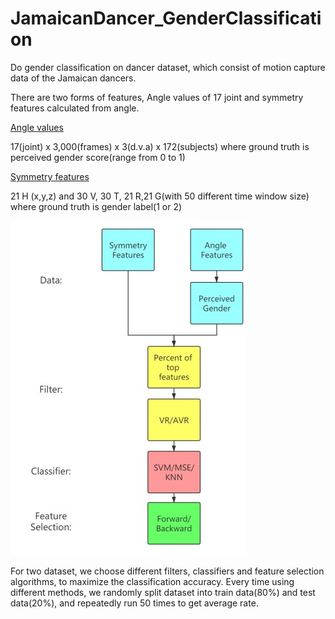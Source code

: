 # JamaicanDancer_GenderClassification
Do gender classification on dancer dataset, which consist of motion capture data of the Jamaican dancers.

There are two forms of features, Angle values of 17 joint and symmetry features calculated
from angle.

[Angle values](https://drive.google.com/file/d/1Hs9gVyyJikLS_cHKtT1pgfgCt1WC354S/view?usp=sharing)


17(joint) x 3,000(frames) x 3(d.v.a) x 172(subjects)
where ground truth is perceived gender score(range from 0 to 1)

[Symmetry features](https://drive.google.com/file/d/1gMnWaAHm840SYCjn27rN4f_BKsJ1KH8G/view?usp=sharing)

21 H (x,y,z) and 30 V, 30 T, 21 R,21 G(with 50 different time window size)
where ground truth is gender label(1 or 2)


![Image of Yaktocat](flowchart.jpg)

For two dataset, we choose different filters, classifiers and feature selection algorithms, to maximize the
classification accuracy.
Every time using different methods, we randomly split dataset into train data(80%) and test
data(20%), and repeatedly run 50 times to get average rate.
